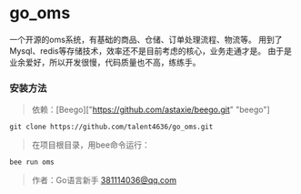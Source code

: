 # go_oms
一个开源的oms系统，有基础的商品、仓储、订单处理流程、物流等。
用到了Mysql、redis等存储技术，效率还不是目前考虑的核心，业务走通才是。
由于是业余爱好，所以开发很慢，代码质量也不高，练练手。

### 安装方法
>依赖：[Beego]["https://github.com/astaxie/beego.git" "beego"]
```
git clone https://github.com/talent4636/go_oms.git
```
>在项目根目录，用bee命令运行：
```
bee run oms
```

>作者：Go语言新手 381114036@qq.com